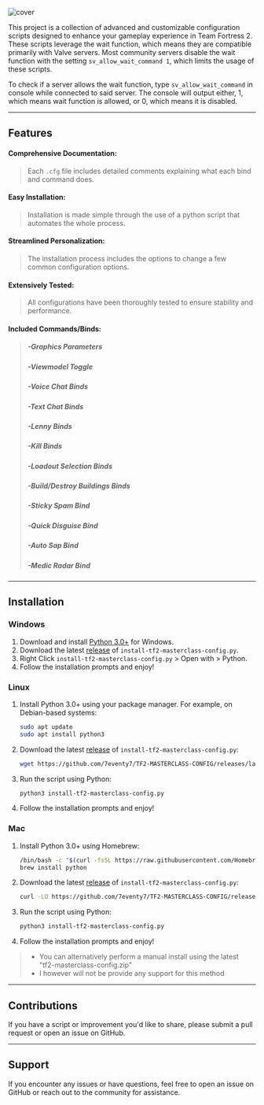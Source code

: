 ![cover](https://github.com/7eventy7/TF2-MASTERCLASS-CONFIG/assets/75962770/e5e64cb6-9e99-4f14-9173-070a7dc0d1e2)

This project is a collection of advanced and customizable configuration scripts designed to enhance your gameplay experience in Team Fortress 2. These scripts leverage the wait function, which means they are compatible primarily with Valve servers. Most community servers disable the wait function with the setting `sv_allow_wait_command 1`, which limits the usage of these scripts. 

To check if a server allows the wait function, type `sv_allow_wait_command` in console while connected to said server. The console will output either, 1, which means wait function is allowed, or 0, which means it is disabled.

---

## Features
#### **Comprehensive Documentation**:
> Each `.cfg` file includes detailed comments explaining what each bind and command does.

#### **Easy Installation**:
> Installation is made simple through the use of a python script that automates the whole process.
  
#### **Streamlined Personalization**:
> The installation process includes the options to change a few common configuration options.
  
#### **Extensively Tested**:
> All configurations have been thoroughly tested to ensure stability and performance.
  
#### **Included Commands/Binds:**
> ##### -Graphics Parameters
> ##### -Viewmodel Toggle
> ##### -Voice Chat Binds
> ##### -Text Chat Binds
> ##### -Lenny Binds
> ##### -Kill Binds
> ##### -Loadout Selection Binds
> ##### -Build/Destroy Buildings Binds
> ##### -Sticky Spam Bind
> ##### -Quick Disguise Bind
> ##### -Auto Sap Bind
> ##### -Medic Radar Bind

---

## Installation

### Windows 
1. Download and install [Python 3.0+](https://www.python.org/downloads/) for Windows.
2. Download the latest [release](https://github.com/7eventy7/TF2-MASTERCLASS-CONFIG/releases/latest) of `install-tf2-masterclass-config.py`.
3. Right Click `install-tf2-masterclass-config.py` > Open with > Python.
4. Follow the installation prompts and enjoy!

### Linux
1. Install Python 3.0+ using your package manager. For example, on Debian-based systems:
    ```bash
    sudo apt update
    sudo apt install python3
    ```
2. Download the latest [release](https://github.com/7eventy7/TF2-MASTERCLASS-CONFIG/releases/latest) of `install-tf2-masterclass-config.py`:
    ```bash
    wget https://github.com/7eventy7/TF2-MASTERCLASS-CONFIG/releases/latest/download/install-tf2-masterclass-config.py
    ```
3. Run the script using Python:
    ```bash
    python3 install-tf2-masterclass-config.py
    ```
4. Follow the installation prompts and enjoy!

### Mac
1. Install Python 3.0+ using Homebrew:
    ```bash
    /bin/bash -c "$(curl -fsSL https://raw.githubusercontent.com/Homebrew/install/HEAD/install.sh)"
    brew install python
    ```
2. Download the latest [release](https://github.com/7eventy7/TF2-MASTERCLASS-CONFIG/releases/latest) of `install-tf2-masterclass-config.py`:
    ```bash
    curl -LO https://github.com/7eventy7/TF2-MASTERCLASS-CONFIG/releases/latest/download/install-tf2-masterclass-config.py
    ```
3. Run the script using Python:
    ```bash
    python3 install-tf2-masterclass-config.py
    ```
4. Follow the installation prompts and enjoy!

> - You can alternatively perform a manual install using the latest "tf2-masterclass-config.zip"
> - I however will not be provide any support for this method

---

## Contributions
If you have a script or improvement you'd like to share, please submit a pull request or open an issue on GitHub.

---

## Support
If you encounter any issues or have questions, feel free to open an issue on GitHub or reach out to the community for assistance.
